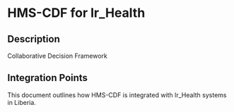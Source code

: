 # HMS-CDF for lr_Health

## Description

Collaborative Decision Framework

## Integration Points

This document outlines how HMS-CDF is integrated with lr_Health systems in Liberia.
